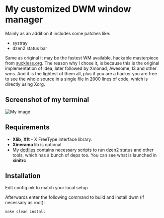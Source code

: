 # My customized DWM window manager

Mainly as an addition it includes some patches like:

- systray
- dzen2 status bar

Same as original it may be the fastest WM available, hackable masterpiece from [suckless.org](http://dwm.suckless.org).
The reason why I chose it, is because this is the original implementation of idea, later followed by Xmonad, Awesome, I3
and other wms. And it is the lightest of them all, plus if you are a hacker you are free to see the whole source in
a single file in 2000 lines of code, which is directly using Xorg.

## Screenshot of my terminal

![My image](https://raw.github.com/l3pp4rd/dwm/master/screen.png)

## Requirements

- **Xlib**, **Xft** - X FreeType interface library.
- **Xinerama** lib is optional
- My [dotfiles](https://github.com/l3pp4rd/dotfiles) contains necessary scripts to run dzen2 status and other tools,
which has a bunch of deps too. You can see what is launched in **xinitrc**

## Installation

Edit config.mk to match your local setup

Afterwards enter the following command to build and install dwm (if
necessary as root):

    make clean install

